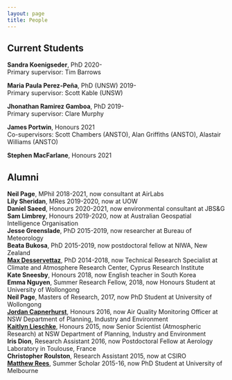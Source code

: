 ```yaml
---
layout: page
title: People
---
```


## Current Students

**Sandra Koenigseder**, PhD 2020-<br/>
       Primary supervisor: Tim Barrows
              
**Maria Paula Perez-Peña**, PhD (UNSW) 2019-<br/>
       Primary supervisor: Scott Kable (UNSW)
       
**Jhonathan Ramirez Gamboa**, PhD 2019-<br/>
       Primary supervisor: Clare Murphy
       
**James Portwin**, Honours 2021<br/>
       Co-supervisors: Scott Chambers (ANSTO), Alan Griffiths (ANSTO), Alastair Williams (ANSTO)

**Stephen MacFarlane**, Honours 2021


## Alumni

**Neil Page**, MPhil 2018-2021, now consultant at AirLabs<br/>
**Lily Sheridan**, MRes 2019-2020, now at UOW<br/>
**Daniel Saeed**, Honours 2020-2021, now environmental consultant at JBS&G<br/>
**Sam Limbrey**, Honours 2019-2020, now at Australian Geospatial Intelligence Organisation<br/>
**Jesse Greenslade**, PhD 2015-2019, now researcher at Bureau of Meteorology<br/>
**Beata Bukosa**, PhD 2015-2019, now postdoctoral fellow at NIWA, New Zealand<br/>
**[Max Desservettaz](https://www.cyi.ac.cy/index.php/care-c/about-the-center/care-c-our-people/itemlist/user/1049-maximilien-desservettaz.html)**, PhD 2014-2018, now Technical Research Specialist at Climate and Atmosphere Research Center, Cyprus Research Institute<br/>
**Kate Sneesby**, Honours 2018, now English teacher in South Korea<br/>
**Emma Nguyen**, Summer Research Fellow, 2018, now Honours Student at University of Wollongong<br/>
**Neil Page**, Masters of Research, 2017, now PhD Student at University of Wollongong<br/>
**[Jordan Capnerhurst](https://www.linkedin.com/in/jordan-capnerhurst-409b53b9)**, Honours 2016, now Air Quality Monitoring Officer at NSW Department of Planning, Industry and Environment<br/>
**[Kaitlyn Lieschke](https://www.linkedin.com/in/kaitlyn-lieschke/)**, Honours 2015, now Senior Scientist (Atmospheric Research) at NSW Department of Planning, Industry and Environment  <br/>
**Iris Dion**, Research Assistant 2016, now Postdoctoral Fellow at Aerology Laboratory in Toulouse, France<br/>
**Christopher Roulston**, Research Assistant 2015, now at CSIRO<br/>
**[Matthew Rees](matthewreesearch.com)**, Summer Scholar 2015-16, now PhD Student at University of Melbourne
